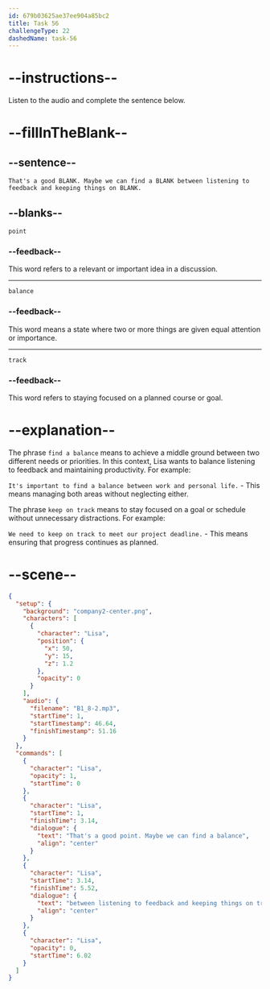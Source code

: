 ```yaml
---
id: 679b03625ae37ee904a85bc2
title: Task 56
challengeType: 22
dashedName: task-56
---
```


<!-- (Audio) Lisa: That's a good point. Maybe we can find a balance between listening to feedback and keeping things on track. -->

# --instructions--

Listen to the audio and complete the sentence below.

# --fillInTheBlank--

## --sentence--

`That's a good BLANK. Maybe we can find a BLANK between listening to feedback and keeping things on BLANK.`

## --blanks--

`point`

### --feedback--

This word refers to a relevant or important idea in a discussion.

---

`balance`

### --feedback--

This word means a state where two or more things are given equal attention or importance.

---

`track`

### --feedback--

This word refers to staying focused on a planned course or goal.

# --explanation--

The phrase `find a balance` means to achieve a middle ground between two different needs or priorities. In this context, Lisa wants to balance listening to feedback and maintaining productivity. For example:

`It's important to find a balance between work and personal life.` - This means managing both areas without neglecting either.

The phrase `keep on track` means to stay focused on a goal or schedule without unnecessary distractions. For example:

`We need to keep on track to meet our project deadline.` - This means ensuring that progress continues as planned.

# --scene--

```json
{
  "setup": {
    "background": "company2-center.png",
    "characters": [
      {
        "character": "Lisa",
        "position": {
          "x": 50,
          "y": 15,
          "z": 1.2
        },
        "opacity": 0
      }
    ],
    "audio": {
      "filename": "B1_8-2.mp3",
      "startTime": 1,
      "startTimestamp": 46.64,
      "finishTimestamp": 51.16
    }
  },
  "commands": [
    {
      "character": "Lisa",
      "opacity": 1,
      "startTime": 0
    },
    {
      "character": "Lisa",
      "startTime": 1,
      "finishTime": 3.14,
      "dialogue": {
        "text": "That's a good point. Maybe we can find a balance",
        "align": "center"
      }
    },
    {
      "character": "Lisa",
      "startTime": 3.14,
      "finishTime": 5.52,
      "dialogue": {
        "text": "between listening to feedback and keeping things on track.",
        "align": "center"
      }
    },
    {
      "character": "Lisa",
      "opacity": 0,
      "startTime": 6.02
    }
  ]
}
```
